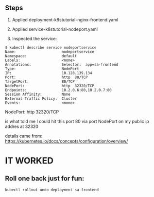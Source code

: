 ## Steps

1. Applied deployment-k8stutorial-nginx-frontend.yaml

2. Applied service-k8stutorial-nodeport.yaml

3. Inspected the service:

```
$ kubectl describe service nodeportservice
Name:                     nodeportservice
Namespace:                default
Labels:                   <none>
Annotations:              Selector:  app=sa-frontend
Type:                     NodePort
IP:                       10.128.139.134
Port:                     http  80/TCP
TargetPort:               80/TCP
NodePort:                 http  32320/TCP
Endpoints:                10.2.0.6:80,10.2.0.7:80
Session Affinity:         None
External Traffic Policy:  Cluster
Events:                   <none>
```

NodePort:                 http  32320/TCP

is what told me I could hit this port 80 via port NodePort on my public ip addres at 32320

details came from: https://kubernetes.io/docs/concepts/configuration/overview/

# IT WORKED

## Roll one back just for fun:

```
kubectl rollout undo deployment sa-frontend
```
